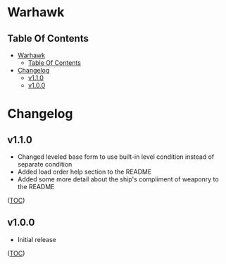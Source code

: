 Warhawk
=======

Table Of Contents
-----------------
- [Warhawk](#warhawk)
    - [Table Of Contents](#table-of-contents)
- [Changelog](#changelog)
    - [v1.1.0](#v110)
    - [v1.0.0](#v100)


Changelog
=========

v1.1.0
------
- Changed leveled base form to use built-in level condition instead of separate condition
- Added load order help section to the README
- Added some more detail about the ship's compliment of weaponry to the README

([TOC](#table-of-contents))

v1.0.0
------
- Initial release

([TOC](#table-of-contents))
